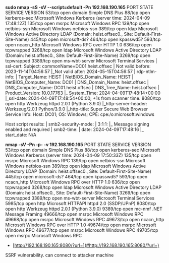 **sudo nmap \-sS \-sV \-\-script=default \-Pn 192\.168\.190\.165**
PORT     STATE SERVICE       VERSION
53/tcp   open  domain        Simple DNS Plus
88/tcp   open  kerberos\-sec  Microsoft Windows Kerberos \(server time: 2024\-04\-09 17:48:12Z\)
135/tcp  open  msrpc         Microsoft Windows RPC
139/tcp  open  netbios\-ssn   Microsoft Windows netbios\-ssn
389/tcp  open  ldap          Microsoft Windows Active Directory LDAP \(Domain: heist\.offsec0\., Site: Default\-First\-Site\-Name\)
445/tcp  open  microsoft\-ds?
464/tcp  open  kpasswd5?
593/tcp  open  ncacn\_http    Microsoft Windows RPC over HTTP 1\.0
636/tcp  open  tcpwrapped
3268/tcp open  ldap          Microsoft Windows Active Directory LDAP \(Domain: heist\.offsec0\., Site: Default\-First\-Site\-Name\)
3269/tcp open  tcpwrapped
3389/tcp open  ms\-wbt\-server Microsoft Terminal Services
| ssl\-cert: Subject: commonName=DC01\.heist\.offsec
| Not valid before: 2023\-11\-14T04:56:57
|\_Not valid after:  2024\-05\-15T04:56:57
| rdp\-ntlm\-info: 
|   Target\_Name: HEIST
|   NetBIOS\_Domain\_Name: HEIST
|   NetBIOS\_Computer\_Name: DC01
|   DNS\_Domain\_Name: heist\.offsec
|   DNS\_Computer\_Name: DC01\.heist\.offsec
|   DNS\_Tree\_Name: heist\.offsec
|   Product\_Version: 10\.0\.17763
|\_  System\_Time: 2024\-04\-09T17:48:14\+00:00
|\_ssl\-date: 2024\-04\-09T17:48:54\+00:00; \+1s from scanner time\.
8080/tcp open  http          Werkzeug httpd 2\.0\.1 \(Python 3\.9\.0\)
|\_http\-server\-header: Werkzeug/2\.0\.1 Python/3\.9\.0
|\_http\-title: Super Secure Web Browser
Service Info: Host: DC01; OS: Windows; CPE: cpe:/o:microsoft:windows

Host script results:
| smb2\-security\-mode: 
|   3:1:1: 
|\_    Message signing enabled and required
| smb2\-time: 
|   date: 2024\-04\-09T17:48:16
|\_  start\_date: N/A

**nmap \-sV \-Pn \-p\- \-v 192\.168\.190\.165**
PORT      STATE SERVICE       VERSION
53/tcp    open  domain        Simple DNS Plus
88/tcp    open  kerberos\-sec  Microsoft Windows Kerberos \(server time: 2024\-04\-09 17:50:33Z\)
135/tcp   open  msrpc         Microsoft Windows RPC
139/tcp   open  netbios\-ssn   Microsoft Windows netbios\-ssn
389/tcp   open  ldap          Microsoft Windows Active Directory LDAP \(Domain: heist\.offsec0\., Site: Default\-First\-Site\-Name\)
445/tcp   open  microsoft\-ds?
464/tcp   open  kpasswd5?
593/tcp   open  ncacn\_http    Microsoft Windows RPC over HTTP 1\.0
636/tcp   open  tcpwrapped
3268/tcp  open  ldap          Microsoft Windows Active Directory LDAP \(Domain: heist\.offsec0\., Site: Default\-First\-Site\-Name\)
3269/tcp  open  tcpwrapped
3389/tcp  open  ms\-wbt\-server Microsoft Terminal Services
5985/tcp  open  http          Microsoft HTTPAPI httpd 2\.0 \(SSDP/UPnP\)
8080/tcp  open  http          Werkzeug httpd 2\.0\.1 \(Python 3\.9\.0\)
9389/tcp  open  mc\-nmf        \.NET Message Framing
49666/tcp open  msrpc         Microsoft Windows RPC
49668/tcp open  msrpc         Microsoft Windows RPC
49673/tcp open  ncacn\_http    Microsoft Windows RPC over HTTP 1\.0
49674/tcp open  msrpc         Microsoft Windows RPC
49677/tcp open  msrpc         Microsoft Windows RPC
49705/tcp open  msrpc         Microsoft Windows RPC

-  [http://192.168.190.165:8080/?url=](#http://192.168.190.165:8080/?url=)

SSRF vulnerability\. can connect to attacker machine


